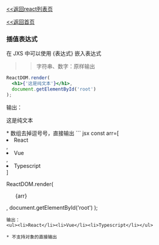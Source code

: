 [<<返回react列表页](/react/index)

[<<返回首页](/index)


### 插值表达式
在 JXS 中可以使用 {表达式} 嵌入表达式



>> 字符串、数字：原样输出
```jsx
ReactDOM.render(
  <h1>{'这是纯文本'}</h1>,
  document.getElementById('root')
);

```
输出：

<p>
这是纯文本
</p>
* 数组去掉逗号号，直接输出
``` jsx
const arr=[<li>React</li>,<li>Vue</li>,<li>Typescript</li>]

ReactDOM.render(
  <ul>{arr}</ul>,
  document.getElementById('root')
);

```
输出：
<ul><li>React</li><li>Vue</li><li>Typescript</li></ul>

* 不支持对象的直接输出